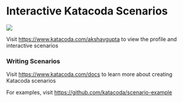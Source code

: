 # Interactive Katacoda Scenarios

[![](http://shields.katacoda.com/katacoda/akshaygupta/count.svg)](https://www.katacoda.com/akshaygupta "Get your profile on Katacoda.com")

Visit https://www.katacoda.com/akshaygupta to view the profile and interactive scenarios

### Writing Scenarios
Visit https://www.katacoda.com/docs to learn more about creating Katacoda scenarios

For examples, visit https://github.com/katacoda/scenario-example
